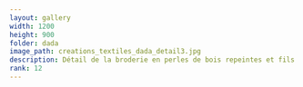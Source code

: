 ```yaml
---
layout: gallery
width: 1200
height: 900
folder: dada
image_path: creations_textiles_dada_detail3.jpg
description: Détail de la broderie en perles de bois repeintes et fils colorés
rank: 12
---
```

